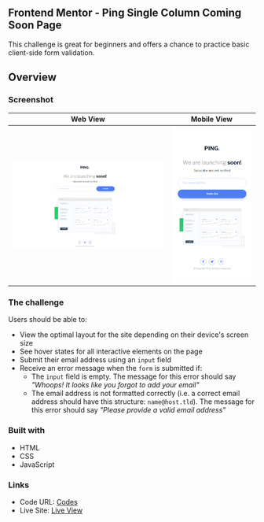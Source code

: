## Frontend Mentor - Ping Single Column Coming Soon Page

This challenge is great for beginners and offers a chance to practice basic client-side form validation.

## Overview

### Screenshot

|          Web View          |        Mobile View        |
| :------------------------: | :-----------------------: |
| ![](./screenshots//screenshot_desktop.png) | ![](./screenshots//screenshot_mobile.png) |

### The challenge

Users should be able to:

- View the optimal layout for the site depending on their device's screen size
- See hover states for all interactive elements on the page
- Submit their email address using an `input` field
- Receive an error message when the `form` is submitted if:
  - The `input` field is empty. The message for this error should say _"Whoops! It looks like you forgot to add your email"_
  - The email address is not formatted correctly (i.e. a correct email address should have this structure: `name@host.tld`). The message for this error should say _"Please provide a valid email address"_

### Built with
- HTML
- CSS
- JavaScript

### Links
- Code URL: [Codes](https://github.com/szefxyz/ping-single-column-landing-page)
- Live Site: [Live View](https://szefxyz.github.io/ping-single-column-landing-page/)
